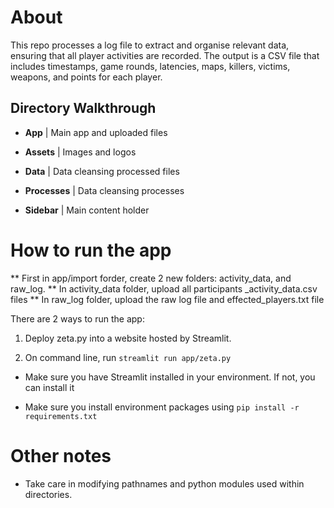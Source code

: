 # About

This repo processes a log file to extract and organise relevant data, ensuring that all player activities are recorded. The output is a CSV file that includes timestamps, game rounds, latencies, maps, killers, victims, weapons, and points for each player.

## Directory Walkthrough

- **App** | Main app and uploaded files

- **Assets** | Images and logos

- **Data** | Data cleansing processed files

- **Processes** | Data cleansing processes

- **Sidebar** | Main content holder

# How to run the app

** First in app/import forder, create 2 new folders: activity_data, and raw_log.
** In activity_data folder, upload all participants _activity_data.csv files
** In raw_log folder, upload the raw log file and effected_players.txt file

There are 2 ways to run the app:

1. Deploy zeta.py into a website hosted by Streamlit.

2. On command line, run ```streamlit run app/zeta.py```

- Make sure you have Streamlit installed in your environment. If not, you can install it

- Make sure you install environment packages using ```pip install -r requirements.txt```

# Other notes

- Take care in modifying pathnames and python modules used within directories.
